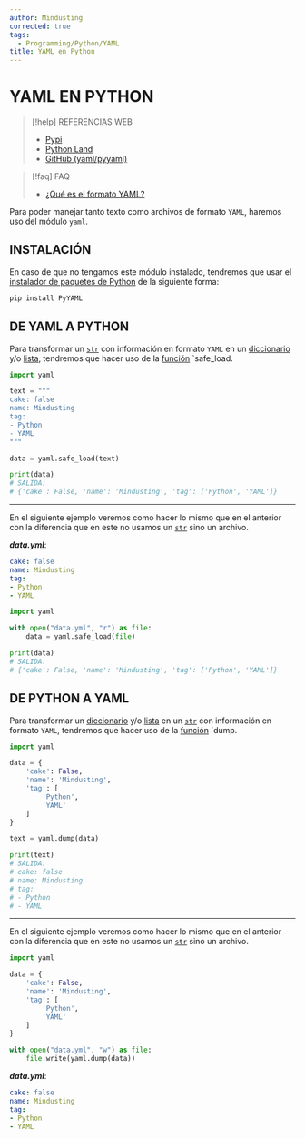 ```yaml
---
author: Mindusting
corrected: true
tags:
  - Programming/Python/YAML
title: YAML en Python
---
```


# YAML EN PYTHON

> [!help] REFERENCIAS WEB
> - [Pypi](https://pypi.org/project/PyYAML/)
> - [Python Land](https://python.land/data-processing/python-yaml)
> - [GitHub (yaml/pyyaml)](https://msg.pyyaml.org/load)

> [!faq] FAQ
> - [¿Qué es el formato YAML?](../dump/yaml.md)

Para poder manejar tanto texto como archivos de formato `YAML`, haremos uso del módulo `yaml`.

## INSTALACIÓN

En caso de que no tengamos este módulo instalado, tendremos que usar el [instalador de paquetes de Python](py_pip.md) de la siguiente forma:

```bash
pip install PyYAML
```

## DE YAML A PYTHON

Para transformar un [`str`](py_str.md) con información en formato `YAML` en un [diccionario](py_dict.md) y/o [lista](py_list.md), tendremos que hacer uso de la [función](py_function.md) `safe_load.

```python
import yaml

text = """
cake: false
name: Mindusting
tag:
- Python
- YAML
"""

data = yaml.safe_load(text)

print(data)
# SALIDA:
# {'cake': False, 'name': 'Mindusting', 'tag': ['Python', 'YAML']}
```

---

En el siguiente ejemplo veremos como hacer lo mismo que en el anterior con la diferencia que en este no usamos un [`str`](py_str.md) sino un archivo.

***data.yml***:
```yaml
cake: false
name: Mindusting
tag:
- Python
- YAML
```

```python
import yaml

with open("data.yml", "r") as file:
    data = yaml.safe_load(file)

print(data)
# SALIDA:
# {'cake': False, 'name': 'Mindusting', 'tag': ['Python', 'YAML']}
```

## DE PYTHON A YAML

Para transformar un [diccionario](py_dict.md) y/o [lista](py_list.md) en un [`str`](py_str.md) con información en formato `YAML`, tendremos que hacer uso de la [función](py_function.md) `dump.

```python
import yaml

data = {
    'cake': False,
    'name': 'Mindusting',
    'tag': [
        'Python',
        'YAML'
    ]
}

text = yaml.dump(data)

print(text)
# SALIDA:
# cake: false
# name: Mindusting
# tag:
# - Python
# - YAML
```

---

En el siguiente ejemplo veremos como hacer lo mismo que en el anterior con la diferencia que en este no usamos un [`str`](py_str.md) sino un archivo.

```python
import yaml

data = {
    'cake': False,
    'name': 'Mindusting',
    'tag': [
        'Python',
        'YAML'
    ]
}

with open("data.yml", "w") as file:
    file.write(yaml.dump(data))
```

***data.yml***:
```yaml
cake: false
name: Mindusting
tag:
- Python
- YAML
```
